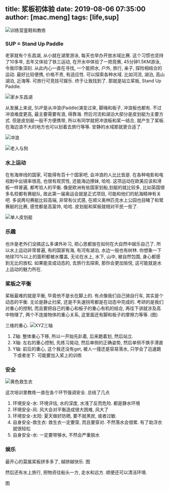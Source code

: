 title: 浆板初体验
date: 2019-08-06 07:35:00
author: [mac.meng]
tags: [life,sup]
---

![训练营童鞋和教练](/images/sup_2.jpg)


### SUP = Stand Up Paddle
老家就有个东昌湖, 从小就在湖里游泳, 每天也举办开放水域比赛. 这个习惯也坚持了10多年, 去年又体验了铁三运动, 在开水中体验了一把竞赛, 45分钟1.5KM游泳, 令我印象深刻. 从此内心一直在寻找, 一个能把水, 户外, 旅行, 亲子, 探险相结合的运动. 最好比较便携, 价格不贵, 有适应性. 可以探索各种水域. 比如河流, 湖泊, 高山湖泊, 近海等. 可旅行可竞技可娱乐. 终于让我找到了. 那就是站立桨板, Stand Up Paddle.

![家乡东昌湖](/images/sup_1.jpg)

从发展上来说, SUP是从冲浪(Paddle)演变过来, 脚绳和板子, 冲浪板也都有. 不过冲浪难度更高, 最主要需要有浪, 得靠海. 然后河流和湖泊大部分是皮划艇为主要方式. 但是皮划艇一般不方便携带, 所以有同学就把冲浪板和桨一结合, 就产生了桨板. 在海边浪不大的地方也可以划着去旅行等等. 安静的水域那就更合适了. 

![冲浪](/images/sup_3.jpg)

![老人与狗](/images/sup_4.jpg)

### 水上运动

在有海岸线的国家, 可能得有百十个国家吧, 会冲浪的人比比皆是. 在各种电影和电视剧中出镜率很高, 也很有观赏性, 还能海边撩妹, 哈哈. 这项运动在欧美应该和滑板一样普遍, 都考验人的平衡. 像是欧洲有些国家划船,划艇的就比较多, 比如英国很多名校都有赛艇队, 故此第一届奥运会就是正式项目, 可能和他们的航海精神有关吧. 多说两句赛艇比较高端, 非常有仪式感, 在顺义奥林匹克水上公园也目睹了和鹭赛艇的比赛, 感觉都是高富帅, 哈哈. 皮划艇和桨板就相对平民一些了.

![单人皮划艇](/images/sup_5.jpg)

### 乐趣
也许是老外们没搞这么多课外补习, 把心思都放在如何在大自然中娱乐自己了. 所以水上运动非常普遍, 有的国家有海, 有河有湖泊, 水边一般也有树林. 你想象一下地球70%以上的面积都被水覆盖, 无论在水上, 水下, 山中, 被自然包围, 身心都感到无比的放松. 如果能变成动态的, 去旅行去探索, 那你会更加愉悦, 这可能就是水上运动的魅力所在.

### 桨板之平衡
桨板最难的就是平衡, 毕竟他不是长在脚上的. 有点像我们自己骑自行车, 其实是个动态的平衡. 无论是静止扫桨, 还是不失速拐弯都是在动态中完成的. 考研的是我们对重心的控制, 而且要把自己的重心和板子的重心有机的结合, 再往下讲就涉及高中物理了, 两个不连接物体的重心关系, 这里面还有脚和板子的摩擦力等等. (图)

三维的重心.
![XYZ三轴](/images/sup_7.png)

1. Z轴: 整体重心下移, 所以一开始先趴着, 后来跪着划, 然后站立.
2. X轴: 左右的重心控制, 先练习晃动, 然后单侧的正确姿势, 然后单侧不换手滑直
3. Y轴: 前后的重心, 这个我还没有get, 被人一撞还是容易落水, 只学会了迅速跪下或者坐下. 可能要加入桨上的训练

### 安全
![黄色救生衣](/images/sup_6.jpg)

这次培训里教练一直在各个环节强调安全. 总结了几点

1. 环境安全-水: 环境评估, 水的深度, 水浅了反而危险. 都是静水环境
2. 环境安全-风: 风大会对平衡造成很大困难, 风大了
3. 环境安全-太阳: 夏天做好防晒, 要不就黑炭, 或者过敏.
4. 自身安全-救生衣: 救生衣一定要穿, 而且要穿对. 不然落水会很累. 有了助浮衣就很轻松
5. 自身安全-水: 一定要带够水, 不然会严重脱水


### 娱乐
最开心的莫属桨板拼多多了, 越拼越快乐.
图

然后还有水上旅行, 把物资往船头一方, 走水和远方. 顺便还可以清洁环境.

图
